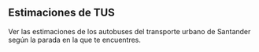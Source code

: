 ## Estimaciones de TUS

Ver las estimaciones de los autobuses del transporte urbano de Santander según la parada en la que te encuentres.
